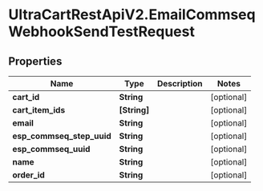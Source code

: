 # UltraCartRestApiV2.EmailCommseqWebhookSendTestRequest

## Properties
Name | Type | Description | Notes
------------ | ------------- | ------------- | -------------
**cart_id** | **String** |  | [optional] 
**cart_item_ids** | **[String]** |  | [optional] 
**email** | **String** |  | [optional] 
**esp_commseq_step_uuid** | **String** |  | [optional] 
**esp_commseq_uuid** | **String** |  | [optional] 
**name** | **String** |  | [optional] 
**order_id** | **String** |  | [optional] 



